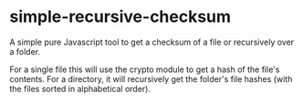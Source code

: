 # simple-recursive-checksum

A simple pure Javascript tool to get a checksum of a file or recursively over a folder.

For a single file this will use the crypto module to get a hash of the file's contents.
For a directory, it will recursively get the folder's file hashes (with the files sorted
in alphabetical order).
